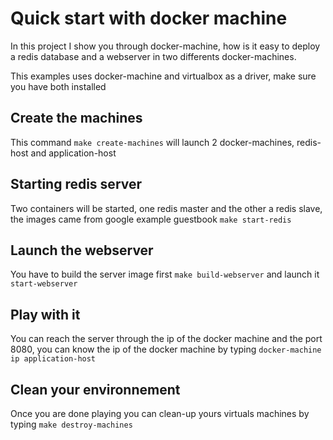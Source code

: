 # Quick start with docker machine
In this project I show you through docker-machine, how is it easy to deploy a redis database and a webserver in two differents docker-machines.

This examples uses docker-machine and virtualbox as a driver, make sure you have both installed

## Create the machines
This command ```make create-machines``` will launch 2 docker-machines, redis-host and application-host

## Starting redis server
Two containers will be started, one redis master and the other a redis slave, the images came from google example guestbook
```make start-redis```

## Launch the webserver
You have to build the server image first ```make build-webserver``` and launch it ```start-webserver```

## Play with it
You can reach the server through the ip of the docker machine and the port 8080, you can know the ip of the docker machine by typing ```docker-machine ip application-host```

## Clean your environnement
Once you are done playing you can clean-up yours virtuals machines by typing ```make destroy-machines```

